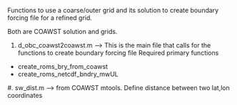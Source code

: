 Functions to use a coarse/outer grid and its solution to create boundary forcing file 
for a refined grid.

Both are COAWST solution and grids. 

1. d_obc_coawst2coawst.m --> This is the main file that calls for the functions to 
create boundary forcing file
Required primary functions
* create_roms_bry_from_coawst 
* create_roms_netcdf_bndry_mwUL 


#. sw_dist.m --> from COAWST mtools. Define distance between two lat,lon coordinates
